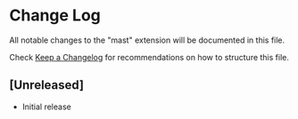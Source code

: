 # Change Log

All notable changes to the "mast" extension will be documented in this file.

Check [Keep a Changelog](http://keepachangelog.com/) for recommendations on how to structure this file.

## [Unreleased]

- Initial release